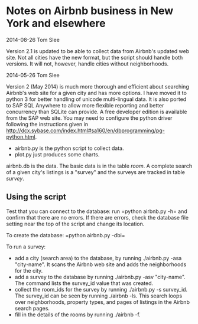 Notes on Airbnb business in New York and elsewhere
==================================================

2014-08-26      Tom Slee

Version 2.1 is updated to be able to collect data from Airbnb's updated web
site. Not all cities have the new format, but the script should handle both 
versions. It will not, however, handle cities without neighborhoods.

2014-05-26      Tom Slee

Version 2 (May 2014) is much more thorough and efficient about searching
Airbnb's web site for a given city and has more options. I have moved it to
python 3 for better handling of unicode multi-lingual data. It is also ported
to SAP SQL Anywhere to allow more flexible reporting and better concurrency
than SQLite can provide. A free developer edition is available from the SAP web
site. You may need to configure the python driver following the instructions
given in http://dcx.sybase.com/index.html#sa160/en/dbprogramming/pg-python.html.

- airbnb.py is the python script to collect data.
- plot.py just produces some charts.

airbnb.db is the data. The basic data is in the table *room*. A complete search of a given city's listings is a "survey" and the surveys are tracked in table *survey*. 

Using the script
----------------

Test that you can connect to the database: run =python airbnb.py -h= and
confirm that there are no errors. If there are errors, check the database
file setting near the top of the script and change its location.

To create the database: =python airbnb.py -dbi=

To run a survey:
- add a city (search area) to the database, by running ./airbnb.py -asa
  "city-name". It scans the Airbnb web site and adds the neighborhoods for the
  city.
- add a survey to the database by running ./airbnb.py -asv "city-name". The
  command lists the survey_id value that was created.
- collect the room_ids for the survey by running ./airbnb.py -s survey_id. The
  survey_id can be seen by running ./airbnb -ls. This search loops over
  neighborhoods, property types, and pages of listings in the Airbnb search
  pages. 
- fill in the details of the rooms by running ./airbnb -f.


